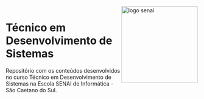 <img src="https://encrypted-tbn0.gstatic.com/images?q=tbn:ANd9GcSuIV0O7dUO_3bh47JS7NGJUdZYpIxMvBSLAw&usqp=CAU" min-width="200px" max-width="200px" width="200px" align="right" alt="logo senai">

# Técnico em Desenvolvimento de Sistemas

Repositório com os conteúdos desenvolvidos no curso Técnico em Desenvolvimento de Sistemas na Escola SENAI de Informática - São Caetano do Sul.
